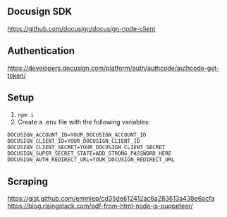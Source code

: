 ## Docusign SDK
https://github.com/docusign/docusign-node-client

## Authentication
https://developers.docusign.com/platform/auth/authcode/authcode-get-token/

## Setup
1. `npm i`
2. Create a .env file with the following variables:
```
DOCUSIGN_ACCOUNT_ID=YOUR_DOCUSIGN_ACCOUNT_ID
DOCUSIGN_CLIENT_ID=YOUR_DOCUSIGN_CLIENT_ID
DOCUSIGN_CLIENT_SECRET=YOUR_DOCUSIGN_CLIENT_SECRET
DOCUSIGN_SUPER_SECRET_STATE=ADD_STRONG_PASSWORD_HERE
DOCUSIGN_AUTH_REDIRECT_URL=YOUR_DOCUSIGN_REDIRECT_URL
```
## Scraping
https://gist.github.com/emmiep/cd35de612412ac6a283613a438e6acfa
https://blog.risingstack.com/pdf-from-html-node-js-puppeteer/